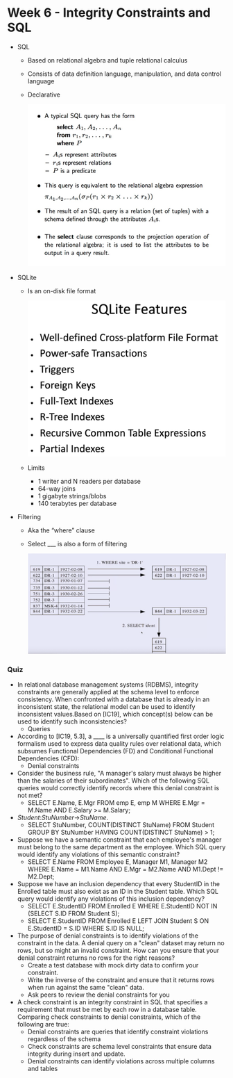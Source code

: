 # Week 6 - Integrity Constraints and SQL

- SQL
    - Based on relational algebra and tuple relational calculus
    - Consists of data definition language, manipulation, and data control language
    - Declarative
        
        ![Screenshot 2023-06-11 at 6.42.53 PM.png](Week%206%20-%20Integrity%20Constraints%20and%20SQL%201fc1c724cb4e4958a19adc5dcbbe7166/Screenshot_2023-06-11_at_6.42.53_PM.png)
        
- SQLite
    - Is an on-disk file format
        
        ![Screenshot 2023-06-11 at 6.39.53 PM.png](Week%206%20-%20Integrity%20Constraints%20and%20SQL%201fc1c724cb4e4958a19adc5dcbbe7166/Screenshot_2023-06-11_at_6.39.53_PM.png)
        
    - Limits
        - 1 writer and N readers per database
        - 64-way joins
        - 1 gigabyte strings/blobs
        - 140 terabytes per database
- Filtering
    - Aka the “where” clause
    - Select ___ is also a form of filtering
        
        ![Screenshot 2023-06-11 at 6.44.32 PM.png](Week%206%20-%20Integrity%20Constraints%20and%20SQL%201fc1c724cb4e4958a19adc5dcbbe7166/Screenshot_2023-06-11_at_6.44.32_PM.png)
        

### Quiz

- In relational database management systems (RDBMS), integrity constraints are generally applied at the schema level to enforce consistency. When confronted with a database that is already in an inconsistent state, the relational model can be used to identify inconsistent values.Based on [IC19], which concept(s) below can be used to identify such inconsistencies?
    - Queries
- According to [IC19, 5.3], a ____ is a universally quantified first order logic formalism used to express data quality rules over relational data, which subsumes Functional Dependencies (FD) and Conditional Functional Dependencies (CFD):
    - Denial constraints
- Consider the business rule, "A manager's salary must always be higher than the salaries of their subordinates". Which of the following SQL queries would correctly identify records where this denial constraint is not met?
    - SELECT E.Name, E.Mgr FROM emp E, emp M WHERE E.Mgr = M.Name AND E.Salary >= M.Salary;
- *Student*:*StuNumber*→*StuName*.
    - SELECT StuNumber, COUNT(DISTINCT StuName) FROM Student GROUP BY StuNumber HAVING COUNT(DISTINCT StuName) > 1;
- Suppose we have a semantic constraint that each employee's manager must belong to the same department as the employee. Which SQL query would identify any violations of this semantic constraint?
    - SELECT E.Name FROM Employee E, Manager M1, Manager M2 WHERE E.Name = M1.Name AND E.Mgr = M2.Name AND M1.Dept != M2.Dept;
- Suppose we have an inclusion dependency that every StudentID in the Enrolled table must also exist as an ID in the Student table. Which SQL query would identify any violations of this inclusion dependency?
    - SELECT E.StudentID FROM Enrolled E WHERE E.StudentID NOT IN (SELECT S.ID FROM Student S);
    - SELECT E.StudentID FROM Enrolled E LEFT JOIN Student S ON E.StudentID = S.ID WHERE S.ID IS NULL;
- The purpose of denial constraints is to identify violations of the constraint in the data. A denial query on a "clean" dataset may return no rows, but so might an invalid constraint. How can you ensure that your denial constraint returns no rows for the right reasons?
    - Create a test database with mock dirty data to confirm your constraint.
    - Write the inverse of the constraint and ensure that it returns rows when run against the same "clean" data.
    - Ask peers to review the denial constraints for you
- A check constraint is an integrity constraint in SQL that specifies a requirement that must be met by each row in a database table. Comparing check constraints to denial constraints, which of the following are true:
    - Denial constraints are queries that identify constraint violations regardless of the schema
    - Check constraints are schema level constraints that ensure data integrity during insert and update.
    - Denial constraints can identify violations across multiple columns and tables